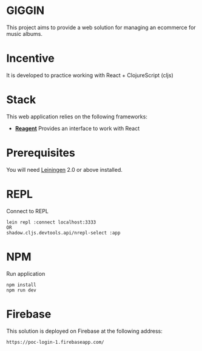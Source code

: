 # GIGGIN
This project aims to provide a web solution for managing an ecommerce for music albums.

# Incentive
It is developed to practice working with React + ClojureScript (cljs)

# Stack
This web application relies on the following frameworks:
- **[Reagent](https://github.com/reagent-project/reagent)** Provides an interface to work with React

# Prerequisites

You will need [Leiningen][1] 2.0 or above installed.

[1]: https://github.com/technomancy/leiningen

# REPL

Connect to REPL

    lein repl :connect localhost:3333
    OR
    shadow.cljs.devtools.api/nrepl-select :app

# NPM

Run application

    npm install
    npm run dev

# Firebase
This solution is deployed on Firebase at the following address:

    https://poc-login-1.firebaseapp.com/